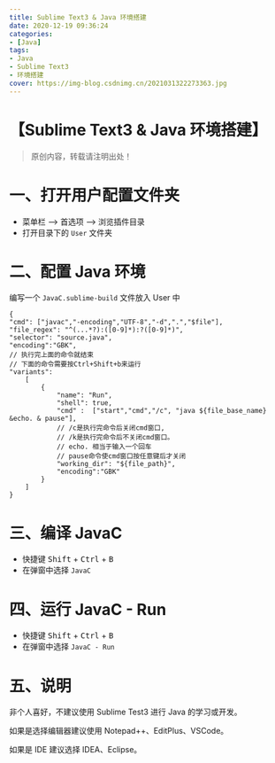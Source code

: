 ```yaml
---
title: Sublime Text3 & Java 环境搭建
date: 2020-12-19 09:36:24
categories: 
- [Java]
tags:
- Java
- Sublime Text3
- 环境搭建
cover: https://img-blog.csdnimg.cn/2021031322273363.jpg
---
```


# 【Sublime Text3 & Java 环境搭建】

> 原创内容，转载请注明出处！

# 一、打开用户配置文件夹

- 菜单栏 ——> 首选项 ——> 浏览插件目录
- 打开目录下的 `User` 文件夹

# 二、配置 Java 环境

编写一个 `JavaC.sublime-build` 文件放入 User 中
```sublime-build
{
"cmd": ["javac","-encoding","UTF-8","-d",".","$file"],
"file_regex": "^(...*?):([0-9]*):?([0-9]*)",
"selector": "source.java",
"encoding":"GBK",
// 执行完上面的命令就结束
// 下面的命令需要按Ctrl+Shift+b来运行
"variants":
    [
        {
            "name": "Run",
            "shell": true,
            "cmd" :  ["start","cmd","/c", "java ${file_base_name} &echo. & pause"],
            // /c是执行完命令后关闭cmd窗口,
            // /k是执行完命令后不关闭cmd窗口。
            // echo. 相当于输入一个回车
            // pause命令使cmd窗口按任意键后才关闭
            "working_dir": "${file_path}",
            "encoding":"GBK"
        }
    ]
}
```
# 三、编译 JavaC
- 快捷键 <kbd>Shift</kbd> + <kbd>Ctrl</kbd> + <kbd>B</kbd>
- 在弹窗中选择 `JavaC`

# 四、运行 JavaC - Run
- 快捷键 <kbd>Shift</kbd> + <kbd>Ctrl</kbd> + <kbd>B</kbd>
- 在弹窗中选择 `JavaC - Run`

# 五、说明

非个人喜好，不建议使用 Sublime Test3 进行 Java 的学习或开发。

如果是选择编辑器建议使用 Notepad++、EditPlus、VSCode。

如果是 IDE 建议选择 IDEA、Eclipse。